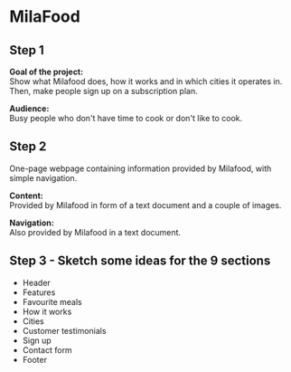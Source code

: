 # MilaFood

## Step 1

**Goal of the project:**  
Show what Milafood does, how it works and in which cities it operates in. Then, make people sign up on a subscription plan.

**Audience:**  
Busy people who don't have time to cook or don't like to cook.

## Step 2
One-page webpage containing information provided by Milafood, with simple navigation.

**Content:**  
Provided by Milafood in form of a text document and a couple of images.

**Navigation:**  
Also provided by Milafood in a text document.

## Step 3 - Sketch some ideas for the 9 sections
- Header
- Features
- Favourite meals
- How it works
- Cities
- Customer testimonials
- Sign up
- Contact form
- Footer
